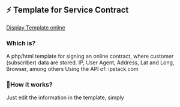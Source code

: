 ## ⚡ Template for Service Contract



[Display Template online](https://projects.leonidaswander.com/contracts/v1/)



### Which is?

A php/html template for signing an online contract, where customer (subscriber) data are stored.
IP, User Agent, Address, Lat and Long, Browser, among others
Using the API of: ipstack.com



### 🎉How it works?


Just edit the information in the template, simply
